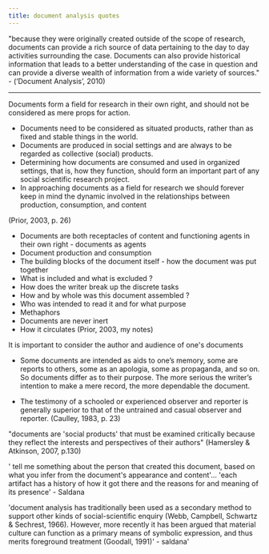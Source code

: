 ```yaml
---
title: document analysis quotes
---
```


"because they were originally created outside of the scope of research, documents can provide a rich source of data pertaining to the day to day activities surrounding the case. Documents can also provide historical information that leads to a better understanding of the case in question and can provide a diverse wealth of information from a wide variety of sources." - (‘Document Analysis’, 2010)

---

Documents form a field for research in their own right, and should not be considered as mere props for action. 
- Documents need to be considered as situated products, rather than as fixed and stable things in the world. 
- Documents are produced in social settings and are always to be regarded as collective (social) products. 
- Determining how documents are consumed and used in organized settings, that is, how they function, should form an important part of any social scientific research project. 
- In approaching documents as a field for research we should forever keep in mind the dynamic involved in the relationships between production, consumption, and content

(Prior, 2003, p. 26)

      

-   Documents are both receptacles of content and functioning agents in their own right - documents as agents 
-   Document production and consumption
-   The building blocks of the document itself - how the document was put together 
-   What is included and what is excluded ?
-   How does the writer break up the discrete tasks
-   How and by whole was this document assembled ?
-   Who was intended to read it and for what purpose 
-   Methaphors
-   Documents are never inert 
-   How it circulates
(Prior, 2003, my notes)

It is important to consider the author and audience of one's documents
- Some documents are intended as aids to one’s memory, some are reports to others, some as an apologia, some as propaganda, and so on. So documents differ as to their purpose. The more serious the writer’s intention to make a mere record, the more dependable the document.

- The testimony of a schooled or experienced observer and reporter is generally superior to that of the untrained and casual observer and reporter. 
(Caulley, 1983, p. 23)

"documents are 'social products' that must be examined critically because they reflect the interests and perspectives of their authors" (Hamersley & Atkinson, 2007, p.130)

' tell me something about the person that created this document, based on what you infer from the document's appearance and content'... 'each artifact has a history of how it got there and the reasons for and meaning of its presence' - Saldana

'document analysis has traditionally been used as a secondary method to support other kinds of social-scientific enquiry (Webb, Campbell, Schwartz & Sechrest, 1966). However, more recently it has been argued that material culture can function as a primary means of symbolic expression, and thus merits foreground treatment (Goodall, 1991)' - saldana'